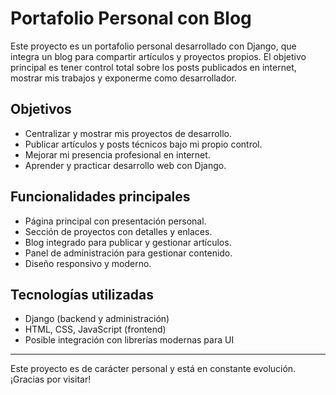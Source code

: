 # Portafolio Personal con Blog

Este proyecto es un portafolio personal desarrollado con Django, que integra un blog para compartir artículos y proyectos propios. El objetivo principal es tener control total sobre los posts publicados en internet, mostrar mis trabajos y exponerme como desarrollador.

## Objetivos

- Centralizar y mostrar mis proyectos de desarrollo.
- Publicar artículos y posts técnicos bajo mi propio control.
- Mejorar mi presencia profesional en internet.
- Aprender y practicar desarrollo web con Django.

## Funcionalidades principales

- Página principal con presentación personal.
- Sección de proyectos con detalles y enlaces.
- Blog integrado para publicar y gestionar artículos.
- Panel de administración para gestionar contenido.
- Diseño responsivo y moderno.

## Tecnologías utilizadas

- Django (backend y administración)
- HTML, CSS, JavaScript (frontend)
- Posible integración con librerías modernas para UI

---

Este proyecto es de carácter personal y está en constante evolución. ¡Gracias por visitar!

